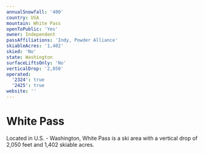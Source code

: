 ```yaml
---
annualSnowfall: '400'
country: USA
mountain: White Pass
openToPublic: 'Yes'
owner: Independent
passAffiliations: 'Indy, Powder Alliance'
skiableAcres: '1,402'
skied: 'No'
state: Washington
surfaceLiftsOnly: 'No'
verticalDrop: '2,050'
operated:
  '2324': true
  '2425': true
website: ''
---
```



# White Pass

Located in U.S. - Washington, White Pass is a ski area with a vertical drop of 2,050 feet and 1,402 skiable acres.
